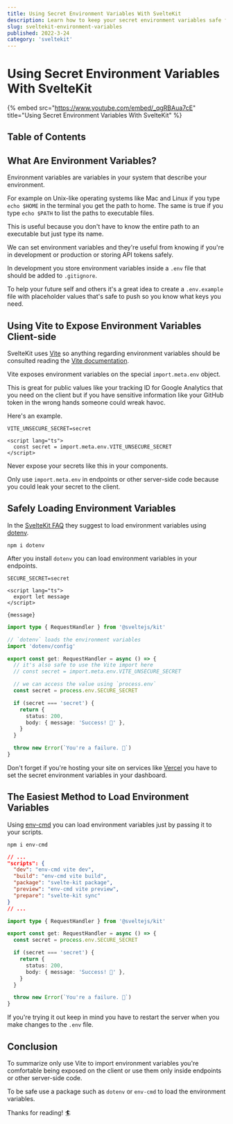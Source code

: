 ```yaml
---
title: Using Secret Environment Variables With SvelteKit
description: Learn how to keep your secret environment variables safe for your API tokens and other secrets.
slug: sveltekit-environment-variables
published: 2022-3-24
category: 'sveltekit'
---
```


# Using Secret Environment Variables With SvelteKit

{% embed src="https://www.youtube.com/embed/_qgRBAua7cE" title="Using Secret Environment Variables With SvelteKit" %}

## Table of Contents

## What Are Environment Variables?

Environment variables are variables in your system that describe your environment.

For example on Unix-like operating systems like Mac and Linux if you type `echo $HOME` in the terminal you get the path to home. The same is true if you type `echo $PATH` to list the paths to executable files.

This is useful because you don't have to know the entire path to an executable but just type its name.

We can set environment variables and they're useful from knowing if you're in development or production or storing API tokens safely.

In development you store environment variables inside a `.env` file that should be added to `.gitignore`.

To help your future self and others it's a great idea to create a `.env.example` file with placeholder values that's safe to push so you know what keys you need.

## Using Vite to Expose Environment Variables Client-side

SvelteKit uses [Vite](https://vitejs.dev/) so anything regarding environment variables should be consulted reading the [Vite documentation](https://vitejs.dev/guide/env-and-mode.html).

Vite exposes environment variables on the special `import.meta.env` object.

This is great for public values like your tracking ID for Google Analytics that you need on the client but if you have sensitive information like your GitHub token in the wrong hands someone could wreak havoc.

Here's an example.

```shell:.env
VITE_UNSECURE_SECRET=secret
```

```html:index.svelte {2} showLineNumbers
<script lang="ts">
  const secret = import.meta.env.VITE_UNSECURE_SECRET
</script>
```

Never expose your secrets like this in your components.

Only use `import.meta.env` in endpoints or other server-side code because you could leak your secret to the client.

## Safely Loading Environment Variables

In the [SvelteKit FAQ](https://kit.svelte.dev/faq#env-vars) they suggest to load environment variables using [dotenv](https://github.com/motdotla/dotenv).

```shell:terminal
npm i dotenv
```

After you install `dotenv` you can load environment variables in your endpoints.

```shell:.env
SECURE_SECRET=secret
```

```html:index.svelte showLineNumbers
<script lang="ts">
  export let message
</script>

{message}
```

```ts:index.ts showLineNumbers
import type { RequestHandler } from '@sveltejs/kit'

// `dotenv` loads the environment variables
import 'dotenv/config'

export const get: RequestHandler = async () => {
  // it's also safe to use the Vite import here
  // const secret = import.meta.env.VITE_UNSECURE_SECRET

  // we can access the value using `process.env`
  const secret = process.env.SECURE_SECRET

  if (secret === 'secret') {
    return {
      status: 200,
      body: { message: 'Success! 🥳' },
    }
  }

  throw new Error(`You're a failure. 💩`)
}
```

Don't forget if you're hosting your site on services like [Vercel](https://vercel.com/) you have to set the secret environment variables in your dashboard.

## The Easiest Method to Load Environment Variables

Using [env-cmd](https://github.com/toddbluhm/env-cmd) you can load environment variables just by passing it to your scripts.

```shell:terminal
npm i env-cmd
```

```json:package.json {3,4,6} showLineNumbers
// ...
"scripts": {
  "dev": "env-cmd vite dev",
  "build": "env-cmd vite build",
  "package": "svelte-kit package",
  "preview": "env-cmd vite preview",
  "prepare": "svelte-kit sync"
}
// ...
```

```ts:index.ts showLineNumbers
import type { RequestHandler } from '@sveltejs/kit'

export const get: RequestHandler = async () => {
  const secret = process.env.SECURE_SECRET

  if (secret === 'secret') {
    return {
      status: 200,
      body: { message: 'Success! 🥳' },
    }
  }

  throw new Error(`You're a failure. 💩`)
}
```

If you're trying it out keep in mind you have to restart the server when you make changes to the `.env` file.

## Conclusion

To summarize only use Vite to import environment variables you're comfortable being exposed on the client or use them only inside endpoints or other server-side code.

To be safe use a package such as `dotenv` or `env-cmd` to load the environment variables.

Thanks for reading! 🏄️
